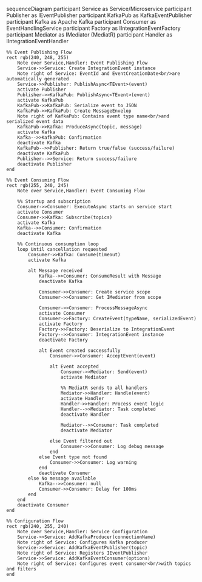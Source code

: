 sequenceDiagram
    participant Service as Service/Microservice
    participant Publisher as IEventPublisher
    participant KafkaPub as KafkaEventPublisher
    participant Kafka as Apache Kafka
    participant Consumer as EventHandlingService
    participant Factory as IIntegrationEventFactory
    participant Mediator as IMediator (MediatR)
    participant Handler as IIntegrationEventHandler<T>

    %% Event Publishing Flow
    rect rgb(240, 248, 255)
        Note over Service,Handler: Event Publishing Flow
        Service->>Service: Create IntegrationEvent instance
        Note right of Service: EventId and EventCreationDate<br/>are automatically generated
        Service->>Publisher: PublishAsync<TEvent>(event)
        activate Publisher
        Publisher->>KafkaPub: PublishAsync<TEvent>(event)
        activate KafkaPub
        KafkaPub->>KafkaPub: Serialize event to JSON
        KafkaPub->>KafkaPub: Create MessageEnvelop
        Note right of KafkaPub: Contains event type name<br/>and serialized event data
        KafkaPub->>Kafka: ProduceAsync(topic, message)
        activate Kafka
        Kafka-->>KafkaPub: Confirmation
        deactivate Kafka
        KafkaPub-->>Publisher: Return true/false (success/failure)
        deactivate KafkaPub
        Publisher-->>Service: Return success/failure
        deactivate Publisher
    end

    %% Event Consuming Flow
    rect rgb(255, 240, 245)
        Note over Service,Handler: Event Consuming Flow

        %% Startup and subscription
        Consumer->>Consumer: ExecuteAsync starts on service start
        activate Consumer
        Consumer->>Kafka: Subscribe(topics)
        activate Kafka
        Kafka-->>Consumer: Confirmation
        deactivate Kafka
        
        %% Continuous consumption loop
        loop Until cancellation requested
            Consumer->>Kafka: Consume(timeout)
            activate Kafka
            
            alt Message received
                Kafka-->>Consumer: ConsumeResult with Message
                deactivate Kafka
                
                Consumer->>Consumer: Create service scope
                Consumer->>Consumer: Get IMediator from scope
                
                Consumer->>Consumer: ProcessMessageAsync
                activate Consumer
                Consumer->>Factory: CreateEvent(typeName, serializedEvent)
                activate Factory
                Factory->>Factory: Deserialize to IntegrationEvent
                Factory-->>Consumer: IntegrationEvent instance
                deactivate Factory
                
                alt Event created successfully
                    Consumer->>Consumer: AcceptEvent(event)
                    
                    alt Event accepted
                        Consumer->>Mediator: Send(event)
                        activate Mediator
                        
                        %% MediatR sends to all handlers
                        Mediator->>Handler: Handle(event)
                        activate Handler
                        Handler->>Handler: Process event logic
                        Handler-->>Mediator: Task completed
                        deactivate Handler
                        
                        Mediator-->>Consumer: Task completed
                        deactivate Mediator
                        
                    else Event filtered out
                        Consumer->>Consumer: Log debug message
                    end
                else Event type not found
                    Consumer->>Consumer: Log warning
                end
                deactivate Consumer
            else No message available
                Kafka-->>Consumer: null
                Consumer->>Consumer: Delay for 100ms
            end
        end
        deactivate Consumer
    end

    %% Configuration Flow
    rect rgb(240, 255, 240)
        Note over Service,Handler: Service Configuration
        Service->>Service: AddKafkaProducer(connectionName)
        Note right of Service: Configures Kafka producer
        Service->>Service: AddKafkaEventPublisher(topic)
        Note right of Service: Registers IEventPublisher
        Service->>Service: AddKafkaEventConsumer(options)
        Note right of Service: Configures event consumer<br/>with topics and filters
    end